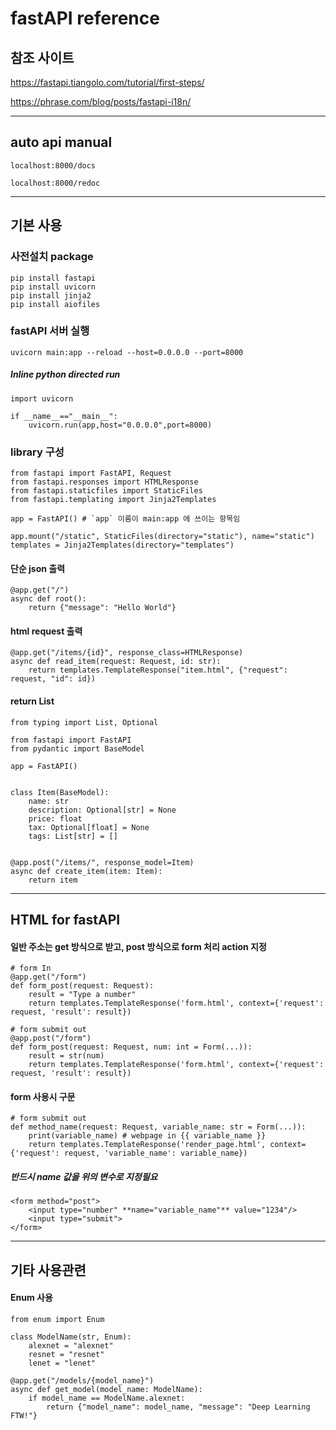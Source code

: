 fastAPI reference
=================


## 참조 사이트

<https://fastapi.tiangolo.com/tutorial/first-steps/>

<https://phrase.com/blog/posts/fastapi-i18n/>

---

## auto api manual
```
localhost:8000/docs
```
```
localhost:8000/redoc
```

---


## 기본 사용

### 사전설치 package
```
pip install fastapi
pip install uvicorn
pip install jinja2
pip install aiofiles
```

### fastAPI 서버 실행
```
uvicorn main:app --reload --host=0.0.0.0 --port=8000
```
##### Inline python directed run
```
import uvicorn

if __name__=="__main__":
    uvicorn.run(app,host="0.0.0.0",port=8000)
```

### library 구성
```
from fastapi import FastAPI, Request
from fastapi.responses import HTMLResponse
from fastapi.staticfiles import StaticFiles
from fastapi.templating import Jinja2Templates

app = FastAPI() # `app` 이름이 main:app 에 쓰이는 항목임 

app.mount("/static", StaticFiles(directory="static"), name="static")
templates = Jinja2Templates(directory="templates")
```

#### 단순 json 출력
```
@app.get("/")
async def root():
    return {"message": "Hello World"}
```
#### html request 출력
```
@app.get("/items/{id}", response_class=HTMLResponse)
async def read_item(request: Request, id: str):
    return templates.TemplateResponse("item.html", {"request": request, "id": id})
```

#### return List
```
from typing import List, Optional

from fastapi import FastAPI
from pydantic import BaseModel

app = FastAPI()


class Item(BaseModel):
    name: str
    description: Optional[str] = None
    price: float
    tax: Optional[float] = None
    tags: List[str] = []


@app.post("/items/", response_model=Item)
async def create_item(item: Item):
    return item
```
---

## HTML for fastAPI

#### 일반 주소는 get 방식으로 받고, post 방식으로 form 처리 action 지정
```
# form In
@app.get("/form")
def form_post(request: Request):
    result = "Type a number"
    return templates.TemplateResponse('form.html', context={'request': request, 'result': result})

# form submit out
@app.post("/form")
def form_post(request: Request, num: int = Form(...)):
    result = str(num)
    return templates.TemplateResponse('form.html', context={'request': request, 'result': result})
```

#### form 사용시 구문
```
# form submit out
def method_name(request: Request, variable_name: str = Form(...)):
    print(variable_name) # webpage in {{ variable_name }}
    return templates.TemplateResponse('render_page.html', context={'request': request, 'variable_name': variable_name})
```
##### 반드시 name 값을 위의 변수로 지정필요
```
<form method="post">
    <input type="number" **name="variable_name"** value="1234"/>
    <input type="submit">
</form>
```


---


## 기타 사용관련

#### Enum 사용
```
from enum import Enum

class ModelName(str, Enum):
    alexnet = "alexnet"
    resnet = "resnet"
    lenet = "lenet"
    
@app.get("/models/{model_name}")
async def get_model(model_name: ModelName):
    if model_name == ModelName.alexnet:
        return {"model_name": model_name, "message": "Deep Learning FTW!"}    
```
